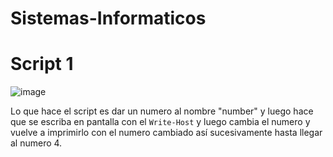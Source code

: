 # Sistemas-Informaticos

# Script 1

![image](https://user-images.githubusercontent.com/101186662/161994579-972bd1fb-df68-4290-ad7e-7d728542acf5.png)

Lo que hace el script es dar un numero al nombre "number" y luego hace que se escriba en pantalla con el `Write-Host` y luego cambia el numero y vuelve a imprimirlo con el numero cambiado así sucesivamente hasta llegar al numero 4.
